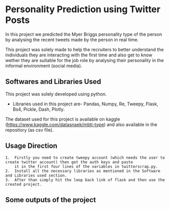 
# Personality Prediction using Twitter Posts
In this project we predicted the Myer Briggs personality type of the person by analysing the recent tweets made by the person in real time.

This project was solely made to help the recruiters to better understand the individuals they are interacting with the first time and also get to know wether they are suitable for the job role by analysing their personality in the informal environment (social media).


## Softwares and Libraries Used
This project was solely developed using python. 
* Libraries used in this project are-
  Pandas, Numpy, Re, Tweepy, Flask, Bs4, Pickle, Dash, Plotly.
   
The dataset used for this project is available on kaggle (https://www.kaggle.com/datasnaek/mbti-type) and also available in the repository (as csv file).

  
## Usage Direction

    1.  Firstly you need to create tweepy account (which needs the user to create twitter account) then get the auth keys and paste
        it in the first four lines of the variables in twitterscrap.py.
    2.  Install all the necessary libraries as mentioned in the Software and Libraries used section. 
    3.  After than simply hit the loop back link of flask and then use the created project.

  
## Some outputs of the project


  
